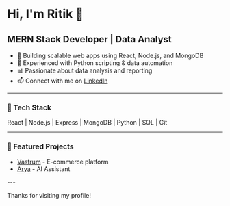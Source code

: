 # Hi, I'm Ritik 👋

## MERN Stack Developer | Data Analyst

- 🚀 Building scalable web apps using React, Node.js, and MongoDB  
- 🐍 Experienced with Python scripting & data automation  
- 📊 Passionate about data analysis and reporting  
- 📫 Connect with me on [LinkedIn](https://linkedin.com/in/ritik-nagpure-2677151a1)  

---

### 🔧 Tech Stack  
React | Node.js | Express | MongoDB | Python | SQL | Git  

---

### 📂 Featured Projects  
- [Vastrum](https://github.com/Ritik-Nagpure/Vastrum) - E-commerce platform  
- [Arya](https://github.com/Ritik-Nagpure/Arya) - AI Assistant  

<marquee>

</marquee>
<section>
---

Thanks for visiting my profile!  


